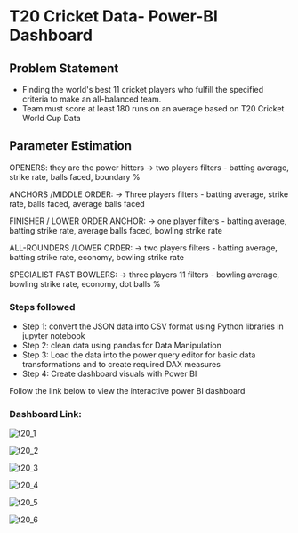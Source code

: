 # T20 Cricket Data- Power-BI Dashboard
## Problem Statement
- Finding the world's best 11 cricket players who fulfill the specified criteria to make an all-balanced team.
- Team must score at least 180 runs on an average based on T20 Cricket World Cup Data
## Parameter Estimation
OPENERS: they are the power hitters -> two players
filters - batting average, strike rate, balls faced, boundary %

ANCHORS /MIDDLE ORDER: -> Three players
filters - batting average, strike rate, balls faced, average balls faced

FINISHER / LOWER ORDER ANCHOR: -> one player
filters - batting average, batting strike rate, average balls faced, bowling strike rate

ALL-ROUNDERS /LOWER ORDER: -> two players
filters - batting average, batting strike rate, economy, bowling strike rate

SPECIALIST FAST BOWLERS: -> three players 11 filters - bowling average, bowling strike rate, economy, dot balls %

### Steps followed 
- Step 1: convert the JSON data into CSV format using Python libraries in jupyter notebook
- Step 2: clean data using pandas for Data Manipulation
- Step 3: Load the data into the power query editor for basic data transformations and to create required DAX measures
- Step 4: Create dashboard visuals with Power BI

Follow the link below to view the interactive power BI dashboard 
### Dashboard Link: 

![t20_1](https://github.com/bhagyashri49641/T20_Cricket_data_analysis_using_Python_and_PowerBI/assets/53085622/48227e70-0efd-443b-a472-60fc5cfe3cc6)




![t20_2](https://github.com/bhagyashri49641/T20_Cricket_data_analysis_using_Python_and_PowerBI/assets/53085622/1119558c-904e-479b-b57b-5d60547b0283)




![t20_3](https://github.com/bhagyashri49641/T20_Cricket_data_analysis_using_Python_and_PowerBI/assets/53085622/2b7e45f1-40b2-4256-889d-ba904a7e98a6)




![t20_4](https://github.com/bhagyashri49641/T20_Cricket_data_analysis_using_Python_and_PowerBI/assets/53085622/9712ffd4-cadf-49b0-895d-4a4378ba2fab)




![t20_5](https://github.com/bhagyashri49641/T20_Cricket_data_analysis_using_Python_and_PowerBI/assets/53085622/59b46458-2a31-4a97-9562-2ef02f76b905)




![t20_6](https://github.com/bhagyashri49641/T20_Cricket_data_analysis_using_Python_and_PowerBI/assets/53085622/ce3172fd-f1d2-4e41-b575-a7af83cc0a6a)






